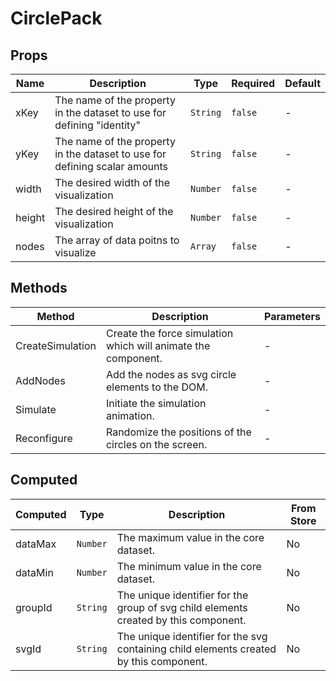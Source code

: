 # CirclePack

## Props

<!-- @vuese:CirclePack:props:start -->
|Name|Description|Type|Required|Default|
|---|---|---|---|---|
|xKey|The name of the property in the dataset to use for defining "identity"|`String`|`false`|-|
|yKey|The name of the property in the dataset to use for defining scalar amounts|`String`|`false`|-|
|width|The desired width of the visualization|`Number`|`false`|-|
|height|The desired height of the visualization|`Number`|`false`|-|
|nodes|The array of data poitns to visualize|`Array`|`false`|-|

<!-- @vuese:CirclePack:props:end -->


## Methods

<!-- @vuese:CirclePack:methods:start -->
|Method|Description|Parameters|
|---|---|---|
|CreateSimulation|Create the force simulation which will animate the component.|-|
|AddNodes|Add the nodes as svg circle elements to the DOM.|-|
|Simulate|Initiate the simulation animation.|-|
|Reconfigure|Randomize the positions of the circles on the screen.|-|

<!-- @vuese:CirclePack:methods:end -->


## Computed

<!-- @vuese:CirclePack:computed:start -->
|Computed|Type|Description|From Store|
|---|---|---|---|
|dataMax|`Number`|The maximum value in the core dataset.|No|
|dataMin|`Number`|The minimum value in the core dataset.|No|
|groupId|`String`|The unique identifier for the group of svg child elements created by this component.|No|
|svgId|`String`|The unique identifier for the svg containing child elements created by this component.|No|

<!-- @vuese:CirclePack:computed:end -->


